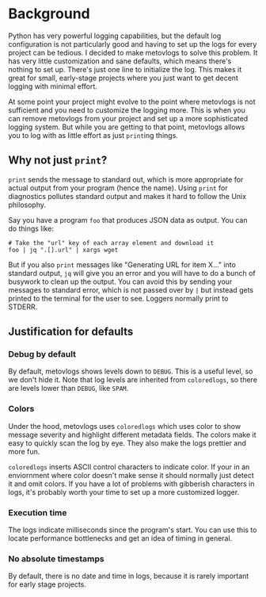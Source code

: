 # Background
Python has very powerful logging capabilities, but the default log configuration is not particularly good and having to set up the logs for every project can be tedious. I decided to make metovlogs to solve this problem. It has very little customization and sane defaults, which means there's nothing to set up. There's just one line to initialize the log. This makes it great for small, early-stage projects where you just want to get decent logging with minimal effort.

At some point your project might evolve to the point where metovlogs is not sufficient and you need to customize the logging more. This is when you can remove metovlogs from your project and set up a more sophisticated logging system. But while you are getting to that point, metovlogs allows you to log with as little effort as just `print`ing things.

## Why not just `print`?
`print` sends the message to standard out, which is more appropriate for actual output from your program (hence the name). Using `print` for diagnostics pollutes standard output and makes it hard to follow the Unix philosophy.

Say you have a program `foo` that produces JSON data as output. You can do things like:
```shell
# Take the "url" key of each array element and download it
foo | jq ".[].url" | xargs wget
```

But if you also `print` messages like "Generating URL for item X..." into standard output, `jq` will give you an error and you will have to do a bunch of busywork to clean up the output. You can avoid this by sending your messages to standard error, which is not passed over by `|` but instead gets printed to the terminal for the user to see. Loggers normally print to STDERR.

## Justification for defaults
### Debug by default
By default, metovlogs shows levels down to `DEBUG`. This is a useful level, so we don't hide it. Note that log levels are inherited from `coloredlogs`, so there are levels lower than `DEBUG`, like `SPAM`.

### Colors
Under the hood, metovlogs uses `coloredlogs` which uses color to show message severity and highlight different metadata fields. The colors make it easy to quickly scan the log by eye. They also make the logs prettier and more fun.

`coloredlogs` inserts ASCII control characters to indicate color. If your in an enviornment where color doesn't make sense it should normally just detect it and omit colors. If you have a lot of problems with gibberish characters in logs, it's probably worth your time to set up a more customized logger.

### Execution time
The logs indicate milliseconds since the program's start. You can use this to locate performance bottlenecks and get an idea of timing in general.

### No absolute timestamps
By default, there is no date and time in logs, because it is rarely important for early stage projects.
